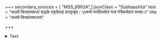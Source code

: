 +++
secondary_sources = [ "MSS_8992A",]
jsonClass = "Subhaashita"
text = "कलये किसलयमधरं शङ्के पङ्केरुहं करद्वन्द्वम्।  \nमन्ये मनसिजवेत्रं गात्रं नेत्रैकमोहनं तन्व्याः॥"
title = "कलये किसलयमधरम्"

+++

<details><summary>Text</summary>

कलये किसलयमधरं शङ्के पङ्केरुहं करद्वन्द्वम्।  
मन्ये मनसिजवेत्रं गात्रं नेत्रैकमोहनं तन्व्याः॥
</details>
